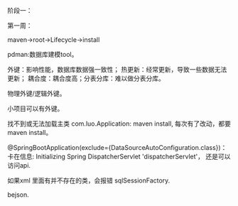 阶段一：

第一周：

maven->root->Lifecycle->install

pdman:数据库建模tool。

外键：影响性能，数据库数据强一致性；
热更新：经常更新，导致一些数据无法更新；
耦合度：耦合度高；分表分库：难以做分表分库。

物理外键/逻辑外键。

小项目可以有外键。

找不到或无法加载主类 com.luo.Application: maven install,
每次有了改动，都要 maven install。

@SpringBootApplication(exclude={DataSourceAutoConfiguration.class})：
卡在信息: Initializing Spring DispatcherServlet 'dispatcherServlet'，
还是可以访问api.

如果xml 里面有并不存在的类，会报错 sqlSessionFactory.

bejson.